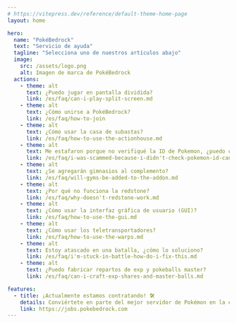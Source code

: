 ```yaml
---
# https://vitepress.dev/reference/default-theme-home-page
layout: home

hero:
  name: "PokéBedrock"
  text: "Servicio de ayuda"
  tagline: "Selecciona uno de nuestros artículos abajo"
  image:
    src: /assets/logo.png
    alt: Imagen de marca de PokéBedrock
  actions:
    - theme: alt
      text: ¿Puedo jugar en pantalla dividida?
      link: /es/faq/can-i-play-split-screen.md
    - theme: alt
      text: ¿Cómo unirse a PokéBedrock?
      link: /es/faq/how-to-join
    - theme: alt
      text: ¿Cómo usar la casa de subastas?
      link: /es/faq/how-to-use-the-actionhouse.md
    - theme: alt
      text: Me estafaron porque no verifiqué la ID de Pokemon, ¿puedo obtener un reembolso?
      link: /es/faq/i-was-scammed-because-i-didn't-check-pokemon-id-can-i-have-refund.md
    - theme: alt
      text: ¿Se agregarán gimnasios al complemento?
      link: /es/faq/will-gyms-be-added-to-the-addon.md
    - theme: alt
      text: ¿Por qué no funciona la redstone?
      link: /es/faq/why-doesn't-redstone-work.md
    - theme: alt
      text: ¿Cómo usar la interfaz gráfica de usuario (GUI)?
      link: /es/faq/how-to-use-the-gui.md
    - theme: alt
      text: ¿Cómo usar los teletransportadores?
      link: /es/faq/how-to-use-the-warps.md
    - theme: alt
      text: Estoy atascado en una batalla, ¿cómo lo soluciono?
      link: /es/faq/i'm-stuck-in-battle-how-do-i-fix-this.md
    - theme: alt
      text: ¿Puedo fabricar repartos de exp y pokeballs master?
      link: /es/faq/can-i-craft-exp-shares-and-master-balls.md

features:
  - title: ¡Actualmente estamos contratando! 🛠️
    details: Conviértete en parte del mejor servidor de Pokémon en la edición bedrock de Minecraft.
    link: https://jobs.pokebedrock.com
---
```

